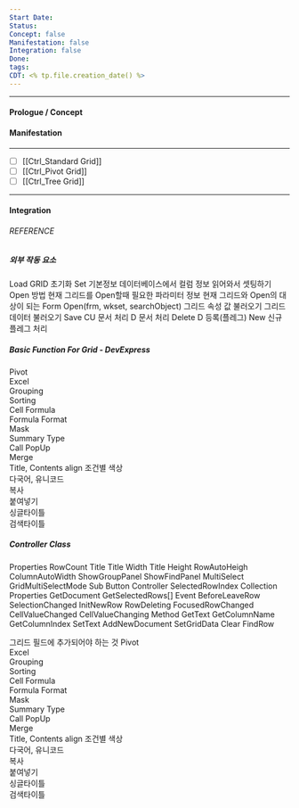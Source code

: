 ---Start Date:
Status:
Concept: false
Manifestation: false
Integration: false
Done:
tags:
CDT: <% tp.file.creation_date() %>
---
---
#### Prologue / Concept

#### Manifestation
---
- [ ] [[Ctrl_Standard Grid]]
- [ ] [[Ctrl_Pivot Grid]]
- [ ] [[Ctrl_Tree Grid]]
---
#### Integration

###### REFERENCE



##### 외부 작동 요소
Load
	GRID 초기화
	Set 기본정보
	데이터베이스에서 컬럼 정보 읽어와서 셋팅하기
Open 방법
	현재 그리드를 Open할때 필요한 파라미터 정보
	현재 그리드와 Open의 대상이 되는 Form
	Open<T>(frm, wkset, searchObject)
그리드 속성 값 불러오기
그리드 데이터 불러오기
Save
	CU 문서 처리
	D 문서 처리
Delete
	D 등록(플레그)
New
	신규 플레그 처리

##### Basic Function For Grid - DevExpress
Pivot		
Excel		
Grouping		
Sorting		
Cell Formula		
	Formula	
	Format	
	Mask	
	Summary Type	
	Call PopUp	
	Merge	
	Title, Contents	
		align
조건별 색상		
다국어, 유니코드		
복사		
붙여넣기		
싱글타이틀		
검색타이틀		

##### Controller Class 
Properties
	RowCount
	Title
	Title Width
	Title Height
	RowAutoHeigh
	ColumnAutoWidth
	ShowGroupPanel
	ShowFindPanel
	MultiSelect
	GridMultiSelectMode
	Sub Button Controller
	SelectedRowIndex
	Collection Properties
		GetDocument<T>
		GetSelectedRows[]
Event
	BeforeLeaveRow
	SelectionChanged
	InitNewRow
	RowDeleting
	FocusedRowChanged
	CellValueChanged
	CellValueChanging
Method
	GetText
	GetColumnName
	GetColumnIndex
	SetText
	AddNewDocument
	SetGridData
	Clear
	FindRow


그리드 필드에 추가되어야 하는 것
Pivot		
Excel		
Grouping		
Sorting		
Cell Formula		
	Formula	
	Format	
	Mask	
	Summary Type	
	Call PopUp	
	Merge	
	Title, Contents	
		align
조건별 색상		
다국어, 유니코드		
복사		
붙여넣기		
싱글타이틀		
검색타이틀		

